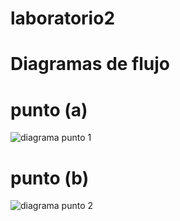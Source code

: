 # laboratorio2
# Diagramas de flujo
# punto (a)
![diagrama punto 1](https://user-images.githubusercontent.com/47759325/92844497-897f4d00-f3ab-11ea-9bd2-cfc489947757.png)
# punto (b)
![diagrama punto 2](https://user-images.githubusercontent.com/47759325/92844583-a287fe00-f3ab-11ea-9850-97502c8fa38e.jpeg)
